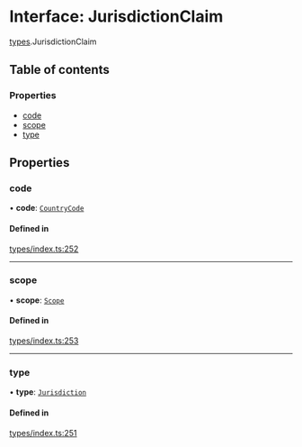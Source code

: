 # Interface: JurisdictionClaim

[types](../wiki/types).JurisdictionClaim

## Table of contents

### Properties

- [code](../wiki/types.JurisdictionClaim#code)
- [scope](../wiki/types.JurisdictionClaim#scope)
- [type](../wiki/types.JurisdictionClaim#type)

## Properties

### code

• **code**: [`CountryCode`](../wiki/generated.types.CountryCode)

#### Defined in

[types/index.ts:252](https://github.com/PolymeshAssociation/polymesh-sdk/blob/2d3ac2ae/src/types/index.ts#L252)

___

### scope

• **scope**: [`Scope`](../wiki/types.Scope)

#### Defined in

[types/index.ts:253](https://github.com/PolymeshAssociation/polymesh-sdk/blob/2d3ac2ae/src/types/index.ts#L253)

___

### type

• **type**: [`Jurisdiction`](../wiki/types.ClaimType#jurisdiction)

#### Defined in

[types/index.ts:251](https://github.com/PolymeshAssociation/polymesh-sdk/blob/2d3ac2ae/src/types/index.ts#L251)
